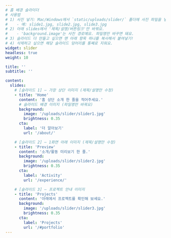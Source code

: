 ```yaml
---
# 홈 배경 슬라이더
# 사용법
# 1) 사진 넣기: Mac/Windows에서 `static/uploads/slider/` 폴더에 사진 파일을 넣어요.
#    - 예: slide1.jpg, slide2.jpg, slide3.jpg
# 2) 아래 slides에서 '제목/설명/버튼링크'만 바꿔요.
#    - 'background.image'는 사진 경로예요. 파일명만 바꾸면 돼요.
# 3) 슬라이드 더 만들고 싶으면 맨 아래 항목 하나를 복사해서 붙여넣기!
# 4) 삭제하고 싶으면 해당 슬라이드 덩어리를 통째로 지워요.
widget: slider
headless: true
weight: 10

title: ''
subtitle: ''

content:
  slides:
    # [슬라이드 1] — 가장 상단 이미지 (제목/설명만 수정)
    - title: 'Home'
      content: '홈 상단 소개 한 줄을 적어주세요.'
      # 슬라이드 배경 이미지 (파일명만 바꿔요)
      background:
        image: '/uploads/slider/slider1.jpg'  
        brightness: 0.35                    
      cta:
        label: '더 알아보기'
        url: '/about/'

    # [슬라이드 2] — 1화면 아래 이미지 (제목/설명만 수정)
    - title: 'Preview'
      content: '소개/활동 미리보기 한 줄.'
      background:
        image: '/uploads/slider/slider2.jpg'
        brightness: 0.35
      cta:
        label: 'Activity'
        url: '/experience/'

    # [슬라이드 3] — 프로젝트 안내 이미지
    - title: 'Projects'
      content: '아래에서 프로젝트를 확인해 보세요.'
      background:
        image: '/uploads/slider/slider3.jpg'
        brightness: 0.35
      cta:
        label: 'Projects'
        url: '/#portfolio'
---
```

